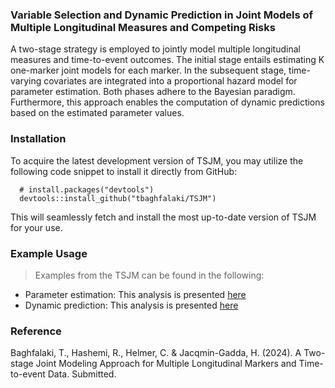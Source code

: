### Variable Selection and Dynamic Prediction in Joint Models of Multiple Longitudinal Measures and Competing Risks
A two-stage strategy is employed to jointly model multiple longitudinal measures and time-to-event outcomes. The initial stage entails estimating K one-marker joint models for each marker. In the subsequent stage, time-varying covariates are integrated into a proportional hazard model for parameter estimation. Both phases adhere to the Bayesian paradigm. Furthermore, this approach enables the computation of dynamic predictions based on the estimated parameter values.

### Installation
To acquire the latest development version of TSJM, you may utilize the following code snippet to install it directly from GitHub:

```
  # install.packages("devtools")
  devtools::install_github("tbaghfalaki/TSJM")
```
This will seamlessly fetch and install the most up-to-date version of TSJM for your use.

### Example Usage

 > Examples from the TSJM can be found in the following:

- Parameter estimation: This analysis is presented [here](/Exam1.md)
- Dynamic prediction: This analysis is presented [here](/Exam2.md)

### Reference 
Baghfalaki, T., Hashemi, R., Helmer, C. & Jacqmin-Gadda, H. (2024). A Two-stage Joint Modeling Approach for Multiple Longitudinal Markers and Time-to-event Data. Submitted.
